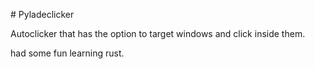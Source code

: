 \# Pyladeclicker



Autoclicker that has the option to target windows and click inside them.



had some fun learning rust.

